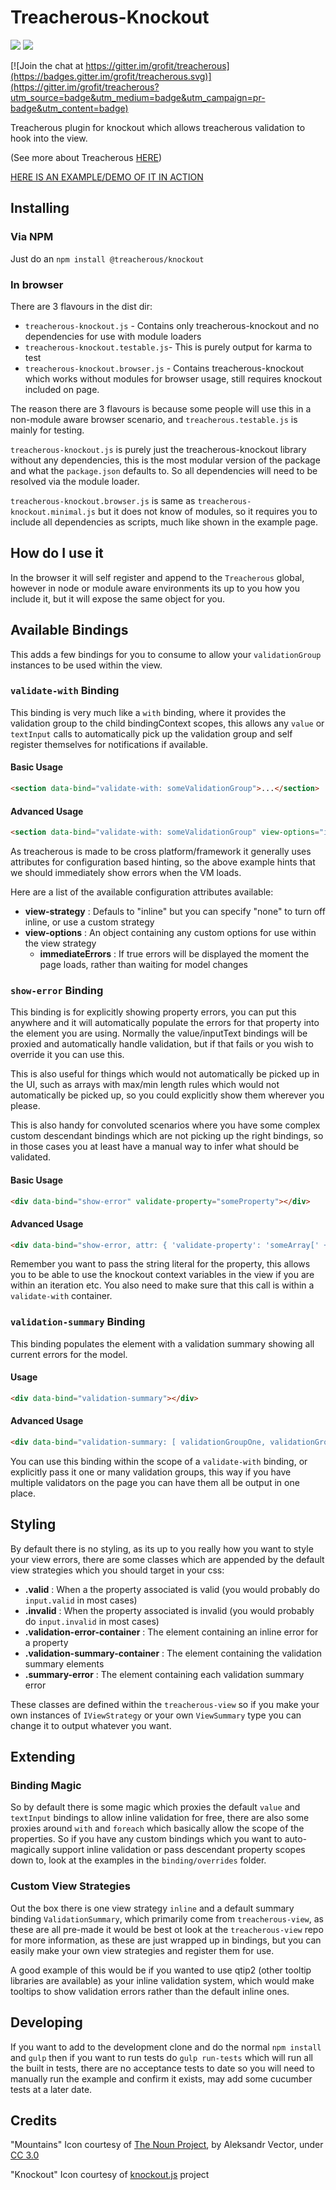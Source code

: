 # Treacherous-Knockout

<img src="https://user-images.githubusercontent.com/927201/29661471-03b5ee16-88bc-11e7-880d-d8c027b264c8.png"/> <img src="https://user-images.githubusercontent.com/927201/29812570-f4437a8e-8c9e-11e7-9f24-b9100603bcc2.png"/> 


[![Join the chat at https://gitter.im/grofit/treacherous](https://badges.gitter.im/grofit/treacherous.svg)](https://gitter.im/grofit/treacherous?utm_source=badge&utm_medium=badge&utm_campaign=pr-badge&utm_content=badge)

Treacherous plugin for knockout which allows treacherous validation to hook into the view.

(See more about Treacherous [HERE](https://github.com/grofit/treacherous))

[HERE IS AN EXAMPLE/DEMO OF IT IN ACTION](https://rawgithub.com/treacherous/treacherous-knockout/master/example/index.html)

## Installing

### Via NPM

Just do an `npm install @treacherous/knockout`

### In browser

There are 3 flavours in the dist dir:

* `treacherous-knockout.js`         - Contains only treacherous-knockout and no dependencies for use with module loaders
* `treacherous-knockout.testable.js`- This is purely output for karma to test
* `treacherous-knockout.browser.js` - Contains treacherous-knockout which works without modules for browser usage, still requires knockout included on page.

The reason there are 3 flavours is because some people will use this in a non-module aware
browser scenario, and `treacherous.testable.js` is mainly for testing.

`treacherous-knockout.js` is purely just the treacherous-knockout library without any dependencies, 
this is the most modular version of the package and what the `package.json` defaults to. So all dependencies
will need to be resolved via the module loader.

`treacherous-knockout.browser.js` is same as `treacherous-knockout.minimal.js` but it does not know of modules, so it 
requires you to include all dependencies as scripts, much like shown in the example page.

## How do I use it

In the browser it will self register and append to the `Treacherous` global, however in node or module aware
environments its up to you how you include it, but it will expose the same object for you.

## Available Bindings

This adds a few bindings for you to consume to allow your `validationGroup` instances to be used within the view.

### `validate-with` Binding

This binding is very much like a `with` binding, where it provides the validation group to the child bindingContext
scopes, this allows any `value` or `textInput` calls to automatically pick up the validation group and self 
register themselves for notifications if available.

#### Basic Usage
```html
<section data-bind="validate-with: someValidationGroup">...</section>
```

#### Advanced Usage
```html
<section data-bind="validate-with: someValidationGroup" view-options="immediateErrors: true">...</section>
```

As treacherous is made to be cross platform/framework it generally uses attributes for configuration
based hinting, so the above example hints that we should immediately show errors when the VM loads.

Here are a list of the available configuration attributes available:

- **view-strategy** : Defauls to "inline" but you can specify "none" to turn off inline, or use a custom strategy
- **view-options** : An object containing any custom options for use within the view strategy
    - **immediateErrors** : If true errors will be displayed the moment the page loads, rather than waiting for model changes

### `show-error` Binding

This binding is for explicitly showing property errors, you can put this anywhere and it will automatically populate
the errors for that property into the element you are using. Normally the value/inputText bindings will be proxied
and automatically handle validation, but if that fails or you wish to override it you can use this.

This is also useful for things which would not automatically be picked up in the UI, such as arrays with max/min length
rules which would not automatically be picked up, so you could explicitly show them wherever you please.

This is also handy for convoluted scenarios where you have some complex custom descendant bindings which are not picking
up the right bindings, so in those cases you at least have a manual way to infer what should be validated.

#### Basic Usage
```html
<div data-bind="show-error" validate-property="someProperty"></div>
```

#### Advanced Usage
```html
<div data-bind="show-error, attr: { 'validate-property': 'someArray[' + index() + '].foo'}"></div>
```

Remember you want to pass the string literal for the property, this allows you to be able to use the 
knockout context variables in the view if you are within an iteration etc. You also need to make sure
that this call is within a `validate-with` container.

### `validation-summary` Binding

This binding populates the element with a validation summary showing all current errors for the model.

#### Usage
```html
<div data-bind="validation-summary"></div>
```

#### Advanced Usage
```html
<div data-bind="validation-summary: [ validationGroupOne, validationGroupTwo ]"></div>
```

You can use this binding within the scope of a `validate-with` binding, or explicitly pass it one or many
validation groups, this way if you have multiple validators on the page you can have them all be output 
in one place.

## Styling

By default there is no styling, as its up to you really how you want to style your view errors, 
there are some classes which are appended by the default view strategies which you should target in your css:

- **.valid** : When a the property associated is valid (you would probably do `input.valid` in most cases) 
- **.invalid** : When the property associated is invalid (you would probably do `input.invalid` in most cases)
- **.validation-error-container** : The element containing an inline error for a property
- **.validation-summary-container** : The element containing the validation summary elements
- **.summary-error** : The element containing each validation summary error

These classes are defined within the `treacherous-view` so if you make your own instances of `IViewStrategy` 
or your own `ViewSummary` type you can change it to output whatever you want.

## Extending

### Binding Magic

So by default there is some magic which proxies the default `value` and `textInput` bindings to allow inline 
validation for free, there are also some proxies around `with` and `foreach` which basically allow the scope
of the properties. So if you have any custom bindings which you want to auto-magically support inline validation 
or pass descendant property scopes down to, look at the examples in the `binding/overrides` folder.

### Custom View Strategies

Out the box there is one view strategy `inline` and a default summary binding `ValidationSummary`, which primarily 
come from `treacherous-view`, as these are all pre-made it would be best ot look at the `treacherous-view` repo 
for more information, as these are just wrapped up in bindings, but you can easily make your own view strategies 
and register them for use.

A good example of this would be if you wanted to use qtip2 (other tooltip libraries are available) as your
inline validation system, which would make tooltips to show validation errors rather than the default inline
ones.

## Developing

If you want to add to the development clone and do the normal `npm install` and `gulp` then if you want to 
run tests do `gulp run-tests` which will run all the built in tests, there are no acceptance tests to date
so you will need to manually run the example and confirm it exists, may add some cucumber tests at a later date.

## Credits

"Mountains" Icon courtesy of [The Noun Project](https://thenounproject.com/), by Aleksandr Vector, under [CC 3.0](http://creativecommons.org/licenses/by/3.0/us/)

"Knockout" Icon courtesy of [knockout.js](http://knockoutjs.com/) project